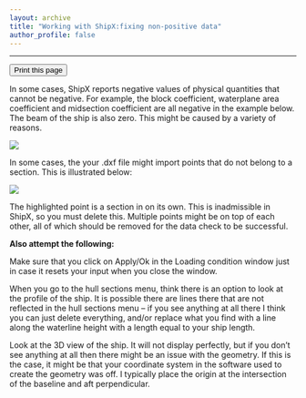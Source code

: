 ```yaml
---
layout: archive
title: "Working with ShipX:fixing non-positive data"
author_profile: false
---
```

---


<div class="text-right">
<input type="button" value="Print this page" onClick="window.print()">
</div>


In some cases, ShipX reports negative values of physical quantities that cannot be negative. For example, the block coefficient, waterplane area coefficient and midsection coefficient are all negative in the example below. The beam of the ship is also zero. This might be caused by a variety of reasons.

![](https://momchil-terziev.github.io/files/clip_image041.png)

In some cases, the your .dxf file might import points that do not belong to a section. This is illustrated below:

![](https://momchil-terziev.github.io/files/clip_image043.png)  

The highlighted point is a section in on its own. This is inadmissible in ShipX, so you must delete this. Multiple points might be on top of each other, all of which should be removed for the data check to be successful. 

**Also attempt the following:**

Make sure that you click on Apply/Ok in the Loading condition window just in case it resets your input when you close the window.

When you go to the hull sections menu, think there is an option to look at the profile of the ship. It is possible there are lines there that are not reflected in the hull sections menu – if you see anything at all there I think you can just delete everything, and/or replace what you find with a line along the waterline height with a length equal to your ship length.

Look at the 3D view of the ship. It will not display perfectly, but if you don’t see anything at all then there might be an issue with the geometry. If this is the case, it might be that your coordinate system in the software used to create the geometry was off. I typically place the origin at the intersection of the baseline and aft perpendicular.
